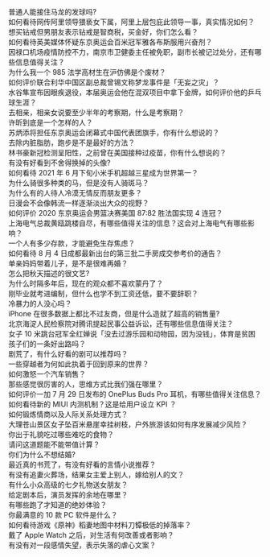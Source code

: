 普通人能接住马龙的发球吗?  
如何看待网传阿里领导猥亵女下属，阿里上层包庇此领导一事，真实情况如何？  
想买钻戒但男朋友表示钻戒是智商税，买金好，你们怎么看？  
如何看待英美媒体怀疑东京奥运会百米冠军雅各布斯服用兴奋剂？  
因禄口机场疫情防控不力，南京市卫健委主任被免职，副市长被记过处分，还有哪些信息值得关注？  
为什么我一个 985 法学高材生在沪仿佛是个废材？  
如何评价联合利华中国区副总裁曾锡文称梦龙事件是「无妄之灾」？  
水谷隼宣布因眼疾退役，本届奥运会他在混双项目中拿下金牌，如何评价他的乒乓球生涯？  
去相亲，相亲女说要至少半年的考察期，什么是考察期？  
许昕到底是一个怎样的人？  
苏炳添将担任东京奥运会闭幕式中国代表团旗手，你有什么想说的？  
去除内脏脂肪，跑步是不是最好的方法？  
林书豪新冠检测呈阳性，之前曾在美国接种过疫苗，你有什么想说的？  
有没有好看到不舍得换掉的头像?  
如何看待 2021 年 6 月下旬小米手机超越三星成为世界第一？  
为什么骑很多种类的马，但是没有人骑斑马？  
为什么有的人待人冷漠无情反而朋友更多？  
日漫会不会像韩流一样逐渐淡出大众的视野？  
如何评价 2020 东京奥运会男篮决赛美国 87:82 胜法国实现 4 连冠？  
上海电气总裁黄瓯跳楼自尽，有哪些值得关注的信息？这会对上海电气有哪些影响？  
一个人有多少存款，才能避免生存焦虑？  
如何看待 8 月 4 日成都最新出台的第三批二手房成交参考价的通告？  
单亲妈妈带着儿子，是不是很难再婚？  
怎么把秋天描述的很文艺?  
为什么时隔多年后，现在的观众都不喜欢蒙丹了？  
刚毕业就考进编制，但什么也学不到工资还低，要不要辞职？  
冷暴力的人没心吗？  
iPhone 在很多数据上都比不过友商，但是什么造就了超高的销售量?  
北京海淀人民检察院对腾讯提起民事公益诉讼，还有哪些信息值得关注？  
女子 10 米跳台冠军全红婵说「没去过游乐园和动物园，因为没钱」，体育是贫困孩子们的一条好出路吗？  
剧荒了，有什么好看的剧可以推荐吗？  
一些穿越者为何如此执着于回到原来的世界？  
如何激怒一个汽车销售？  
那些感觉很厉害的人，思维方式比我们强在哪里？  
如何评价一加 7 月 29 日发布的 OnePlus Buds Pro 耳机，有哪些值得关注信息？  
如何看待新的 MIUI 内测机制？这是给用户设立 KPI ？  
如何锻炼情商以及人际关系处理方式？  
大理苍山景区女子坠百米悬崖幸挂树枝，户外旅游该如何有序发展减少风险？  
你出于礼貌吃过哪些难吃的食物？  
请问这道题能不能带值计算？  
你们为什么不想结婚?  
最近真的书荒了，有没有好看的言情小说推荐？  
有没有追妻火葬场，结果女主爱上别人，嫁给别人的文？  
有什么小众高级的七夕礼物送女朋友？  
给定剧本后，演员发挥的余地在哪里？  
有哪些跑了才知道的绝妙体验？  
你最满意的 10 款 PC 软件是什么？  
如何看待游戏《原神》稻妻地图中材料刀镡极低的掉落率？  
戴了 Apple Watch 之后，对生活有何改善或者影响？  
有没有对一段感情失望，表示失落的虐心文案？  
